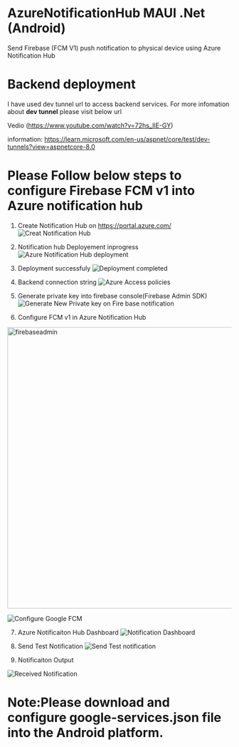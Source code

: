 # AzureNotificationHub MAUI .Net (Android)
Send Firebase (FCM V1) push notification to physical device using Azure Notification Hub

# Backend deployment 
I have used dev tunnel url to access backend services. 
For more infomation about **dev tunnel** please visit below url

Vedio (https://www.youtube.com/watch?v=72hs_IlE-GY)

information: https://learn.microsoft.com/en-us/aspnet/core/test/dev-tunnels?view=aspnetcore-8.0

# Please Follow below steps to configure Firebase FCM v1 into Azure notification hub
1) Create Notification Hub on https://portal.azure.com/
![Creat Notification Hub](https://github.com/user-attachments/assets/5a4bc557-5087-4f53-aa67-cc59eddf5b13)

2) Notification hub Deployement inprogress
   ![Azure Notification Hub deployment](https://github.com/user-attachments/assets/528eb618-3505-45af-9304-04dc72aeea05)

3) Deployment successfuly
   ![Deployment completed](https://github.com/user-attachments/assets/4b510ff7-95e7-4701-86af-fbf568aa8741)
4) Backend connection string
![Azure Access policies](https://github.com/user-attachments/assets/e66c4465-2d48-49d8-84b3-87a497faa76d)

5) Generate private key into firebase console(Firebase Admin SDK)
![Generate New Private key on Fire base notification](https://github.com/user-attachments/assets/42b5ab8a-6b8b-400b-9df2-b2f5882eb5dd)

6) Configure FCM v1 in Azure Notification Hub
<img width="632" alt="firebaseadmin" src="https://github.com/user-attachments/assets/ff9661bc-f5bd-4076-a5bc-8a2c803cab52">

![Configure Google FCM](https://github.com/user-attachments/assets/116e1227-7cc5-4b99-9981-8108f956d447)

7) Azure Notificaiton Hub Dashboard
![Notification Dashboard](https://github.com/user-attachments/assets/f6f73419-ba7f-4e94-9df9-b2ea64b3a6b6)

8) Send Test Notification
![Send Test notification](https://github.com/user-attachments/assets/2b9f6c38-48df-43ef-8b22-8368ee1842cd)

9) Notificaiton Output

![Received Notification](https://github.com/user-attachments/assets/2958fa22-0d42-4ebf-a12b-de790469ba26)

   
# Note:Please download and configure google-services.json file into the Android platform.
